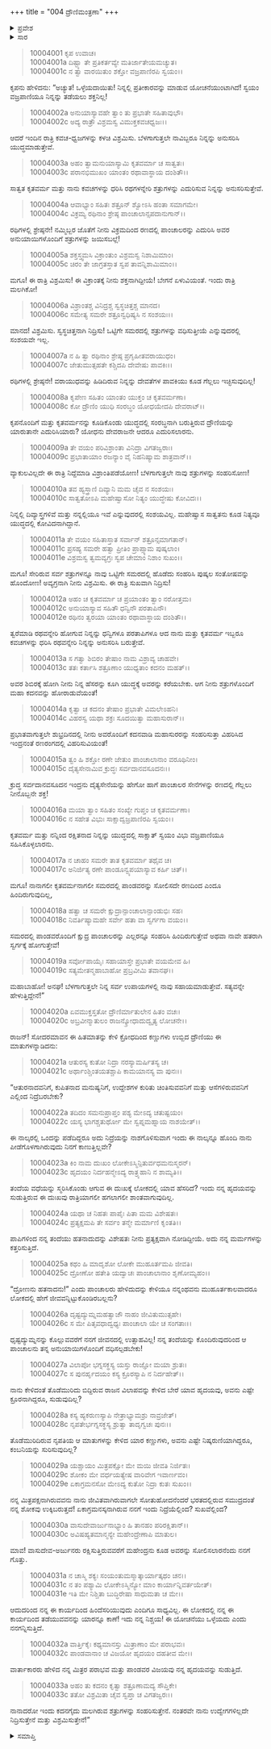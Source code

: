 +++
title = "004 ದ್ರೌಣಿಮಂತ್ರಣಾ"
+++

<details><summary>ಪ್ರವೇಶ</summary>


।।   ಓಂ ಓಂ ನಮೋ ನಾರಾಯಣಾಯ।।   ಶ್ರೀ ವೇದವ್ಯಾಸಾಯ ನಮಃ ।।

ಶ್ರೀ ಕೃಷ್ಣದ್ವೈಪಾಯನ ವೇದವ್ಯಾಸ ವಿರಚಿತ  

**ಶ್ರೀ ಮಹಾಭಾರತ**

**ಸೌಪ್ತಿಕ ಪರ್ವ**

**ಸೌಪ್ತಿಕ ಪರ್ವ**

**ಅಧ್ಯಾಯ 4**

</details>

<details><summary>ಸಾರ</summary>

ಕೃಪ-ಅಶ್ವತ್ಥಾಮರ ಸಂವಾದ (1-33).


</details>



> 10004001 ಕೃಪ ಉವಾಚ।  
10004001a ದಿಷ್ಟ್ಯಾ ತೇ ಪ್ರತಿಕರ್ತವ್ಯೇ ಮತಿರ್ಜಾತೇಯಮಚ್ಯುತ।  
10004001c ನ ತ್ವಾ ವಾರಯಿತುಂ ಶಕ್ತೋ ವಜ್ರಪಾಣಿರಪಿ ಸ್ವಯಂ।।

ಕೃಪನು ಹೇಳಿದನು: “ಅಚ್ಯುತ! ಒಳ್ಳೆಯದಾಯಿತು! ನಿನ್ನಲ್ಲಿ ಪ್ರತೀಕಾರವನ್ನು ಮಾಡುವ ಯೋಚನೆಯುಂಟಾಗಿದೆ! ಸ್ವಯಂ ವಜ್ರಪಾಣಿಯೂ ನಿನ್ನನ್ನು ತಡೆಯಲು ಶಕ್ತನಿಲ್ಲ!

> 10004002a ಅನುಯಾಸ್ಯಾವಹೇ ತ್ವಾಂ ತು ಪ್ರಭಾತೇ ಸಹಿತಾವುಭೌ।  
10004002c ಅದ್ಯ ರಾತ್ರೌ ವಿಶ್ರಮಸ್ವ ವಿಮುಕ್ತಕವಚಧ್ವಜಃ।।

ಆದರೆ ಇಂದಿನ ರಾತ್ರಿ ಕವಚ-ಧ್ವಜಗಳನ್ನು ಕಳಚಿ ವಿಶ್ರಮಿಸು. ಬೆಳಗಾಗುತ್ತಲೇ ನಾವಿಬ್ಬರೂ ನಿನ್ನನ್ನು ಅನುಸರಿಸಿ ಯುದ್ಧಮಾಡುತ್ತೇವೆ.

> 10004003a ಅಹಂ ತ್ವಾಮನುಯಾಸ್ಯಾಮಿ ಕೃತವರ್ಮಾ ಚ ಸಾತ್ವತಃ।  
10004003c ಪರಾನಭಿಮುಖಂ ಯಾಂತಂ ರಥಾವಾಸ್ಥಾಯ ದಂಶಿತೌ।।

ಸಾತ್ವತ ಕೃತವರ್ಮ ಮತ್ತು ನಾನು ಕವಚಗಳನ್ನು ಧರಿಸಿ ರಥಗಳನ್ನೇರಿ ಶತ್ರುಗಳನ್ನು ಎದುರಿಸುವ ನಿನ್ನನ್ನು ಅನುಸರಿಸುತ್ತೇವೆ.

> 10004004a ಆವಾಭ್ಯಾಂ ಸಹಿತಃ ಶತ್ರೂನ್ ಶ್ವೋಽಸಿ ಹಂತಾ ಸಮಾಗಮೇ।  
10004004c ವಿಕ್ರಮ್ಯ ರಥಿನಾಂ ಶ್ರೇಷ್ಠ ಪಾಂಚಾಲಾನ್ಸಪದಾನುಗಾನ್।।

ರಥಿಗಳಲ್ಲಿ ಶ್ರೇಷ್ಠನೇ! ನಮ್ಮಿಬ್ಬರ ಜೊತೆಗೆ ನೀನು ವಿಕ್ರಮದಿಂದ ರಣದಲ್ಲಿ ಪಾಂಚಾಲರನ್ನು ಎದುರಿಸಿ ಅವರ ಅನುಯಾಯಿಗಳೊಂದಿಗೆ ಶತ್ರುಗಳನ್ನು ಜಯಿಸಬಲ್ಲೆ!

> 10004005a ಶಕ್ತಸ್ತ್ವಮಸಿ ವಿಕ್ರಾಂತುಂ ವಿಶ್ರಮಸ್ವ ನಿಶಾಮಿಮಾಂ।  
10004005c ಚಿರಂ ತೇ ಜಾಗ್ರತಸ್ತಾತ ಸ್ವಪ ತಾವನ್ನಿಶಾಮಿಮಾಂ।।

ಮಗೂ! ಈ ರಾತ್ರಿ ವಿಶ್ರಮಿಸು! ಈ ವಿಕ್ರಾಂತಕ್ಕೆ ನೀನು ಶಕ್ತನಾಗಿದ್ದೀಯೆ! ಬೇಗನೆ ಏಳುವಿಯಂತೆ. ಇಂದು ರಾತ್ರಿ ಮಲಗಿಕೋ!

> 10004006a ವಿಶ್ರಾಂತಶ್ಚ ವಿನಿದ್ರಶ್ಚ ಸ್ವಸ್ಥಚಿತ್ತಶ್ಚ ಮಾನದ।  
10004006c ಸಮೇತ್ಯ ಸಮರೇ ಶತ್ರೂನ್ವಧಿಷ್ಯಸಿ ನ ಸಂಶಯಃ।।

ಮಾನದ! ವಿಶ್ರಮಿಸು. ಸ್ವಸ್ಥಚಿತ್ತನಾಗಿ ನಿದ್ರಿಸು! ಒಟ್ಟಿಗೇ ಸಮರದಲ್ಲಿ ಶತ್ರುಗಳನ್ನು ವಧಿಸುತ್ತೀಯೆ ಎನ್ನುವುದರಲ್ಲಿ ಸಂಶಯವೇ ಇಲ್ಲ.

> 10004007a ನ ಹಿ ತ್ವಾ ರಥಿನಾಂ ಶ್ರೇಷ್ಠ ಪ್ರಗೃಹೀತವರಾಯುಧಂ।  
10004007c ಜೇತುಮುತ್ಸಹತೇ ಕಶ್ಚಿದಪಿ ದೇವೇಷು ಪಾವಕಿಃ।।

ರಥಿಗಳಲ್ಲಿ ಶ್ರೇಷ್ಠನೇ! ವರಾಯುಧವನ್ನು ಹಿಡಿದಿರುವ ನಿನ್ನನ್ನು ದೇವತೆಗಳ ಪಾವಕಿಯು ಕೂಡ ಗೆಲ್ಲಲು ಇಚ್ಛಿಸುವುದಿಲ್ಲ!

> 10004008a ಕೃಪೇಣ ಸಹಿತಂ ಯಾಂತಂ ಯುಕ್ತಂ ಚ ಕೃತವರ್ಮಣಾ।  
10004008c ಕೋ ದ್ರೌಣಿಂ ಯುಧಿ ಸಂರಬ್ಧಂ ಯೋಧಯೇದಪಿ ದೇವರಾಟ್।।

ಕೃಪನೊಂದಿಗೆ ಮತ್ತು ಕೃತವರ್ಮನನ್ನು ಕೂಡಿಕೊಂಡು ಯುದ್ಧದಲ್ಲಿ ಸಂರಬ್ಧನಾಗಿ ಬರುತ್ತಿರುವ ದ್ರೌಣಿಯನ್ನು ಯಾರುತಾನೇ ಎದುರಿಸಿಯಾರು? ಯೋಧನು ದೇವರಾಜನೇ ಆದರೂ ಎದುರಿಸಲಾರನು.

> 10004009a ತೇ ವಯಂ ಪರಿವಿಶ್ರಾಂತಾ ವಿನಿದ್ರಾ ವಿಗತಜ್ವರಾಃ।  
10004009c ಪ್ರಭಾತಾಯಾಂ ರಜನ್ಯಾಂ ವೈ ನಿಹನಿಷ್ಯಾಮ ಶಾತ್ರವಾನ್।।

ವ್ಯಾಕುಲವಿಲ್ಲದೇ ಈ ರಾತ್ರಿ ನಿದ್ದೆಮಾಡಿ ವಿಶ್ರಾಂತಿಪಡೆಯೋಣ! ಬೆಳಗಾಗುತ್ತಲೇ ನಾವು ಶತ್ರುಗಳನ್ನು ಸಂಹರಿಸೋಣ!

> 10004010a ತವ ಹ್ಯಸ್ತ್ರಾಣಿ ದಿವ್ಯಾನಿ ಮಮ ಚೈವ ನ ಸಂಶಯಃ।  
10004010c ಸಾತ್ವತೋಽಪಿ ಮಹೇಷ್ವಾಸೋ ನಿತ್ಯಂ ಯುದ್ಧೇಷು ಕೋವಿದಃ।।

ನಿನ್ನಲ್ಲಿ ದಿವ್ಯಾಸ್ತ್ರಗಳಿವೆ ಮತ್ತು ನನ್ನಲ್ಲಿಯೂ ಇವೆ ಎನ್ನುವುದರಲ್ಲಿ ಸಂಶಯವಿಲ್ಲ. ಮಹೇಷ್ವಾಸ ಸಾತ್ವತನು ಕೂಡ ನಿತ್ಯವೂ ಯುದ್ಧದಲ್ಲಿ ಕೋವಿದನಾಗಿದ್ದಾನೆ.

> 10004011a ತೇ ವಯಂ ಸಹಿತಾಸ್ತಾತ ಸರ್ವಾನ್ ಶತ್ರೂನ್ಸಮಾಗತಾನ್।  
10004011c ಪ್ರಸಹ್ಯ ಸಮರೇ ಹತ್ವಾ ಪ್ರೀತಿಂ ಪ್ರಾಪ್ಸ್ಯಾಮ ಪುಷ್ಕಲಾಂ।  
10004011e ವಿಶ್ರಮಸ್ವ ತ್ವಮವ್ಯಗ್ರಃ ಸ್ವಪ ಚೇಮಾಂ ನಿಶಾಂ ಸುಖಂ।।

ಮಗೂ! ಸೇರಿರುವ ಸರ್ವ ಶತ್ರುಗಳನ್ನೂ ನಾವು ಒಟ್ಟಿಗೇ ಸಮರದಲ್ಲಿ ಹೊಡೆದು ಸಂಹರಿಸಿ ಪುಷ್ಕಲ ಸಂತೋಷವನ್ನು ಹೊಂದೋಣ! ಅವ್ಯಗ್ರನಾಗಿ ನೀನು ವಿಶ್ರಮಿಸು. ಈ ರಾತ್ರಿ ಸುಖವಾಗಿ ನಿದ್ರಿಸು!

> 10004012a ಅಹಂ ಚ ಕೃತವರ್ಮಾ ಚ ಪ್ರಯಾಂತಂ ತ್ವಾಂ ನರೋತ್ತಮ।  
10004012c ಅನುಯಾಸ್ಯಾವ ಸಹಿತೌ ಧನ್ವಿನೌ ಪರತಾಪಿನೌ।  
10004012e ರಥಿನಂ ತ್ವರಯಾ ಯಾಂತಂ ರಥಾವಾಸ್ಥಾಯ ದಂಶಿತೌ।।

ತ್ವರೆಮಾಡಿ ರಥವನ್ನೇರಿ ಹೋಗುವ ನಿನ್ನನ್ನು ಧನ್ವಿಗಳೂ ಪರತಾಪಿಗಳೂ ಆದ ನಾನು ಮತ್ತು ಕೃತವರ್ಮ ಇಬ್ಬರೂ ಕವಚಗಳನ್ನು ಧರಿಸಿ ರಥವನ್ನೇರಿ ನಿನ್ನನ್ನು ಅನುಸರಿಸಿ ಬರುತ್ತೇವೆ.

> 10004013a ಸ ಗತ್ವಾ ಶಿಬಿರಂ ತೇಷಾಂ ನಾಮ ವಿಶ್ರಾವ್ಯ ಚಾಹವೇ।  
10004013c ತತಃ ಕರ್ತಾಸಿ ಶತ್ರೂಣಾಂ ಯುಧ್ಯತಾಂ ಕದನಂ ಮಹತ್।।

ಅವರ ಶಿಬಿರಕ್ಕೆ ಹೋಗಿ ನೀನು ನಿನ್ನ ಹೆಸರನ್ನು ಕೂಗಿ ಯುದ್ಧಕ್ಕೆ ಅವರನ್ನು ಕರೆಯಬೇಕು. ಆಗ ನೀನು ಶತ್ರುಗಳೊಂದಿಗೆ ಮಹಾ ಕದನವನ್ನು ಹೋರಾಡುವೆಯಂತೆ!

> 10004014a ಕೃತ್ವಾ ಚ ಕದನಂ ತೇಷಾಂ ಪ್ರಭಾತೇ ವಿಮಲೇಽಹನಿ।  
10004014c ವಿಹರಸ್ವ ಯಥಾ ಶಕ್ರಃ ಸೂದಯಿತ್ವಾ ಮಹಾಸುರಾನ್।।

ಪ್ರಭಾತವಾಗುತ್ತಲೇ ಶುಭ್ರದಿನದಲ್ಲಿ ನೀನು ಅವರೊಂದಿಗೆ ಕದನವಾಡಿ ಮಹಾಸುರರನ್ನು ಸಂಹರಿಸುತ್ತಾ ವಿಹರಿಸಿದ ಇಂದ್ರನಂತೆ ರಣರಂಗದಲ್ಲಿ ವಿಹರಿಸುವಿಯಂತೆ!

> 10004015a ತ್ವಂ ಹಿ ಶಕ್ತೋ ರಣೇ ಜೇತುಂ ಪಾಂಚಾಲಾನಾಂ ವರೂಥಿನೀಂ।  
10004015c ದೈತ್ಯಸೇನಾಮಿವ ಕ್ರುದ್ಧಃ ಸರ್ವದಾನವಸೂದನಃ।।

ಕ್ರುದ್ಧ ಸರ್ವದಾನವಸೂದನ ಇಂದ್ರನು ದೈತ್ಯಸೇನೆಯನ್ನು ಹೇಗೋ ಹಾಗೆ ಪಾಂಚಾಲರ ಸೇನೆಗಳನ್ನು ರಣದಲ್ಲಿ ಗೆಲ್ಲಲು ನೀನೊಬ್ಬನೇ ಶಕ್ತ!

> 10004016a ಮಯಾ ತ್ವಾಂ ಸಹಿತಂ ಸಂಖ್ಯೇ ಗುಪ್ತಂ ಚ ಕೃತವರ್ಮಣಾ।  
10004016c ನ ಸಹೇತ ವಿಭುಃ ಸಾಕ್ಷಾದ್ವಜ್ರಪಾಣಿರಪಿ ಸ್ವಯಂ।।

ಕೃತವರ್ಮ ಮತ್ತು ನನ್ನಿಂದ ರಕ್ಷಿತನಾದ ನಿನ್ನನ್ನು ಯುದ್ಧದಲ್ಲಿ ಸಾಕ್ಷಾತ್ ಸ್ವಯಂ ವಿಭು ವಜ್ರಪಾಣಿಯೂ ಸಹಿಸಿಕೊಳ್ಳಲಾರನು.

> 10004017a ನ ಚಾಹಂ ಸಮರೇ ತಾತ ಕೃತವರ್ಮಾ ತಥೈವ ಚ।  
10004017c ಅನಿರ್ಜಿತ್ಯ ರಣೇ ಪಾಂಡೂನ್ವ್ಯಪಯಾಸ್ಯಾವ ಕರ್ಹಿ ಚಿತ್।।

ಮಗೂ! ನಾನಾಗಲೀ ಕೃತವರ್ಮನಾಗಲೀ ಸಮರದಲ್ಲಿ ಪಾಂಡವರನ್ನು ಸೋಲಿಸದೇ ರಣದಿಂದ ಎಂದೂ ಹಿಂದಿರುಗುವುದಿಲ್ಲ,

> 10004018a ಹತ್ವಾ ಚ ಸಮರೇ ಕ್ಷುದ್ರಾನ್ಪಾಂಚಾಲಾನ್ಪಾಂಡುಭಿಃ ಸಹ।  
10004018c ನಿವರ್ತಿಷ್ಯಾಮಹೇ ಸರ್ವೇ ಹತಾ ವಾ ಸ್ವರ್ಗಗಾ ವಯಂ।।

ಸಮರದಲ್ಲಿ ಪಾಂಡವರೊಂದಿಗೆ ಕ್ಷುದ್ರ ಪಾಂಚಾಲರನ್ನು ಎಲ್ಲರನ್ನೂ ಸಂಹರಿಸಿ ಹಿಂದಿರುಗುತ್ತೇವೆ ಅಥವಾ ನಾವೇ ಹತರಾಗಿ ಸ್ವರ್ಗಕ್ಕೆ ಹೋಗುತ್ತೇವೆ!

> 10004019a ಸರ್ವೋಪಾಯೈಃ ಸಹಾಯಾಸ್ತೇ ಪ್ರಭಾತೇ ವಯಮೇವ ಹಿ।  
10004019c ಸತ್ಯಮೇತನ್ಮಹಾಬಾಹೋ ಪ್ರಬ್ರವೀಮಿ ತವಾನಘ।।

ಮಹಾಬಾಹೋ! ಅನಘ! ಬೆಳಗಾಗುತ್ತಲೇ ನಿನ್ನ ಸರ್ವ ಉಪಾಯಗಳಲ್ಲಿ ನಾವು ಸಹಾಯಮಾಡುತ್ತೇವೆ. ಸತ್ಯವನ್ನೇ ಹೇಳುತ್ತಿದ್ದೇನೆ!”

> 10004020a ಏವಮುಕ್ತಸ್ತತೋ ದ್ರೌಣಿರ್ಮಾತುಲೇನ ಹಿತಂ ವಚಃ।  
10004020c ಅಬ್ರವೀನ್ಮಾತುಲಂ ರಾಜನ್ಕ್ರೋಧಾದುದ್ವೃತ್ಯ ಲೋಚನೇ।।

ರಾಜನ್! ಸೋದರಮಾವನ ಈ ಹಿತಮಾತನ್ನು ಕೇಳಿ ಕ್ರೋಧದಿಂದ ಕಣ್ಣುಗಳು ಉಬ್ಬಿದ ದ್ರೌಣಿಯು ಈ ಮಾತುಗಳನ್ನಾಡಿದನು:

> 10004021a ಆತುರಸ್ಯ ಕುತೋ ನಿದ್ರಾ ನರಸ್ಯಾಮರ್ಷಿತಸ್ಯ ಚ।  
10004021c ಅರ್ಥಾಂಶ್ಚಿಂತಯತಶ್ಚಾಪಿ ಕಾಮಯಾನಸ್ಯ ವಾ ಪುನಃ।।

“ಆತುರನಾದವನಿಗೆ, ಕುಪಿತನಾದ ಮನುಷ್ಯನಿಗೆ, ಉದ್ದೇಶಗಳ ಕುರಿತು ಚಿಂತಿಸುವವನಿಗೆ ಮತ್ತು ಆಸೆಗಳಿರುವವನಿಗೆ ಎಲ್ಲಿಂದ ನಿದ್ರೆಬರಬೇಕು?

> 10004022a ತದಿದಂ ಸಮನುಪ್ರಾಪ್ತಂ ಪಶ್ಯ ಮೇಽದ್ಯ ಚತುಷ್ಟಯಂ।  
10004022c ಯಸ್ಯ ಭಾಗಶ್ಚತುರ್ಥೋ ಮೇ ಸ್ವಪ್ನಮಹ್ನಾಯ ನಾಶಯೇತ್।।

ಈ ನಾಲ್ಕರಲ್ಲಿ ಒಂದನ್ನು ಪಡೆದಿದ್ದರೂ ಅದು ನಿದ್ರೆಯನ್ನು ನಾಶಗೊಳಿಸುವಾಗ ಇಂದು ಈ ನಾಲ್ಕನ್ನೂ ಹೊಂದಿ ನಾನು ಪೀಡೆಗೊಳಗಾಗಿರುವುದು ನಿನಗೆ ಕಾಣುತ್ತಿಲ್ಲವೇ?

> 10004023a ಕಿಂ ನಾಮ ದುಃಖಂ ಲೋಕೇಽಸ್ಮಿನ್ಪಿತುರ್ವಧಮನುಸ್ಮರನ್।  
10004023c ಹೃದಯಂ ನಿರ್ದಹನ್ಮೇಽದ್ಯ ರಾತ್ರ್ಯಹಾನಿ ನ ಶಾಮ್ಯತಿ।।

ತಂದೆಯ ವಧೆಯನ್ನು ಸ್ಮರಿಸಿಕೊಂಡು ಆಗುವ ಈ ದುಃಖಕ್ಕೆ ಲೋಕದಲ್ಲಿ ಯಾವ ಹೆಸರಿದೆ? ಇಂದು ನನ್ನ ಹೃದಯವನ್ನು ಸುಡುತ್ತಿರುವ ಈ ದುಃಖವು ರಾತ್ರಿಯಾಗಲೀ ಹಗಲಾಗಲೀ ಶಾಂತವಾಗುವುದಿಲ್ಲ.

> 10004024a ಯಥಾ ಚ ನಿಹತಃ ಪಾಪೈಃ ಪಿತಾ ಮಮ ವಿಶೇಷತಃ।  
10004024c ಪ್ರತ್ಯಕ್ಷಮಪಿ ತೇ ಸರ್ವಂ ತನ್ಮೇ ಮರ್ಮಾಣಿ ಕೃಂತತಿ।।

ಪಾಪಿಗಳಿಂದ ನನ್ನ ತಂದೆಯು ಹತನಾದುದನ್ನು ವಿಶೇಷತಃ ನೀನು ಪ್ರತ್ಯಕ್ಷವಾಗಿ ನೋಡಿದ್ದೀಯೆ. ಅದು ನನ್ನ ಮರ್ಮಗಳನ್ನು ಕತ್ತರಿಸುತ್ತಿದೆ.

> 10004025a ಕಥಂ ಹಿ ಮಾದೃಶೋ ಲೋಕೇ ಮುಹೂರ್ತಮಪಿ ಜೀವತಿ।  
10004025c ದ್ರೋಣೋ ಹತೇತಿ ಯದ್ವಾಚಃ ಪಾಂಚಾಲಾನಾಂ ಶೃಣೋಮ್ಯಹಂ।।

“ದ್ರೋಣನು ಹತನಾದನು!” ಎಂದು ಪಾಂಚಾಲರು ಹೇಳಿದುದನ್ನು ಕೇಳಿಯೂ ನನ್ನಂಥವನು ಮುಹೂರ್ತಕಾಲವಾದರೂ ಲೋಕದಲ್ಲಿ ಹೇಗೆ ಜೀವವನ್ನಿಟ್ಟುಕೊಂಡಿರಬಲ್ಲನು?

> 10004026a ದೃಷ್ಟದ್ಯುಮ್ನಮಹತ್ವಾಜೌ ನಾಹಂ ಜೀವಿತುಮುತ್ಸಹೇ।  
10004026c ಸ ಮೇ ಪಿತೃವಧಾದ್ವಧ್ಯಃ ಪಾಂಚಾಲಾ ಯೇ ಚ ಸಂಗತಾಃ।।

ಧೃಷ್ಟದ್ಯುಮ್ನನನ್ನು ಕೊಲ್ಲುವವರೆಗೆ ನನಗೆ ಜೀವನದಲ್ಲಿ ಉತ್ಸಾಹವಿಲ್ಲ! ನನ್ನ ತಂದೆಯನ್ನು ಕೊಂದಿರುವುದರಿಂದ ಆ ಪಾಂಚಾಲನು ತನ್ನ ಅನುಯಾಯಿಗಳೊಂದಿಗೆ ವಧಿಸಲ್ಪಡಬೇಕು!

> 10004027a ವಿಲಾಪೋ ಭಗ್ನಸಕ್ಥಸ್ಯ ಯಸ್ತು ರಾಜ್ಞೋ ಮಯಾ ಶ್ರುತಃ।  
10004027c ಸ ಪುನರ್ಹೃದಯಂ ಕಸ್ಯ ಕ್ರೂರಸ್ಯಾಪಿ ನ ನಿರ್ದಹೇತ್।।

ನಾನು ಕೇಳಿದಂತೆ ತೊಡೆಮುರಿದು ಬಿದ್ದಿರುವ ರಾಜನ ವಿಲಾಪವನ್ನು ಕೇಳಿದ ಬೇರೆ ಯಾವ ಹೃದಯವು, ಅವನು ಎಷ್ಟೇ ಕ್ರೂರನಾಗಿದ್ದರೂ, ಸುಡುವುದಿಲ್ಲ?

> 10004028a ಕಸ್ಯ ಹ್ಯಕರುಣಸ್ಯಾಪಿ ನೇತ್ರಾಭ್ಯಾಮಶ್ರು ನಾವ್ರಜೇತ್।  
10004028c ನೃಪತೇರ್ಭಗ್ನಸಕ್ಥಸ್ಯ ಶ್ರುತ್ವಾ ತಾದೃಗ್ವಚಃ ಪುನಃ।।

ತೊಡೆಮುರಿದಿರುವ ನೃಪತಿಯ ಆ ಮಾತುಗಳನ್ನು ಕೇಳಿದ ಯಾರ ಕಣ್ಣುಗಳು, ಅವನು ಎಷ್ಟೇ ನಿಷ್ಕರುಣಿಯಾಗಿದ್ದರೂ, ಕಂಬನಿಯನ್ನು ಸುರಿಸುವುದಿಲ್ಲ?

> 10004029a ಯಶ್ಚಾಯಂ ಮಿತ್ರಪಕ್ಷೋ ಮೇ ಮಯಿ ಜೀವತಿ ನಿರ್ಜಿತಃ।  
10004029c ಶೋಕಂ ಮೇ ವರ್ಧಯತ್ಯೇಷ ವಾರಿವೇಗ ಇವಾರ್ಣವಂ।  
10004029e ಏಕಾಗ್ರಮನಸೋ ಮೇಽದ್ಯ ಕುತೋ ನಿದ್ರಾ ಕುತಃ ಸುಖಂ।।

ನನ್ನ ಮಿತ್ರಪಕ್ಷನಾಗಿರುವವನು ನಾನು ಜೀವಿತವಾಗಿರುವಾಗಲೇ ಸೋತುಹೋದನೆಂದರೆ ಭರತದಲ್ಲಿರುವ ಸಮುದ್ರದಂತೆ ನನ್ನ ಶೋಕವು ಉಕ್ಕಿಬರುತ್ತದೆ! ಏಕಾಗ್ರಮನಸ್ಕನಾಗಿರುವ ನನಗೆ ಇಂದು ನಿದ್ರೆಯೆಲ್ಲಿಂದ? ಸುಖವೆಲ್ಲಿಂದ?

> 10004030a ವಾಸುದೇವಾರ್ಜುನಾಭ್ಯಾಂ ಹಿ ತಾನಹಂ ಪರಿರಕ್ಷಿತಾನ್।।  
10004030c ಅವಿಷಹ್ಯತಮಾನ್ಮನ್ಯೇ ಮಹೇಂದ್ರೇಣಾಪಿ ಮಾತುಲ।

ಮಾವ! ವಾಸುದೇವ-ಅರ್ಜುನರು ರಕ್ಷಿಸುತ್ತಿರುವವರೆಗೆ ಮಹೇಂದ್ರನು ಕೂಡ ಅವರನ್ನು ಸೋಲಿಸಲಾರನೆಂದು ನನಗೆ ಗೊತ್ತು.

> 10004031a ನ ಚಾಸ್ಮಿ ಶಕ್ಯಃ ಸಂಯಂತುಮಸ್ಮಾತ್ಕಾರ್ಯಾತ್ಕಥಂ ಚನ।।  
10004031c ನ ತಂ ಪಶ್ಯಾಮಿ ಲೋಕೇಽಸ್ಮಿನ್ಯೋ ಮಾಂ ಕಾರ್ಯಾನ್ನಿವರ್ತಯೇತ್।  
10004031e ಇತಿ ಮೇ ನಿಶ್ಚಿತಾ ಬುದ್ಧಿರೇಷಾ ಸಾಧುಮತಾ ಚ ಮೇ।।

ಆದುದರಿಂದ ನನ್ನ ಈ ಕಾರ್ಯದಿಂದ ಹಿಂದೆಸರಿಯುವುದು ಎಂದಿಗೂ ಸಾಧ್ಯವಿಲ್ಲ. ಈ ಲೋಕದಲ್ಲಿ ನನ್ನ ಈ ಕಾರ್ಯದಿಂದ ತಡೆಯುವವನನ್ನು ಯಾರನ್ನೂ ಕಾಣೆ! ಇದು ನನ್ನ ನಿಶ್ಚಯ! ಈ ಯೋಚನೆಯು ಒಳ್ಳೆಯದು ಎಂದು ನನಗನ್ನಿಸುತ್ತಿದೆ.

> 10004032a ವಾರ್ತ್ತಿಕೈಃ ಕಥ್ಯಮಾನಸ್ತು ಮಿತ್ರಾಣಾಂ ಮೇ ಪರಾಭವಃ।  
10004032c ಪಾಂಡವಾನಾಂ ಚ ವಿಜಯೋ ಹೃದಯಂ ದಹತೀವ ಮೇ।।

ವಾರ್ತಾಕಾರರು ಹೇಳಿದ ನನ್ನ ಮಿತ್ರರ ಪರಾಭವ ಮತ್ತು ಪಾಂಡವರ ವಿಜಯವು ನನ್ನ ಹೃದಯವನ್ನು ಸುಡುತ್ತಿದೆ.

> 10004033a ಅಹಂ ತು ಕದನಂ ಕೃತ್ವಾ ಶತ್ರೂಣಾಮದ್ಯ ಸೌಪ್ತಿಕೇ।  
10004033c ತತೋ ವಿಶ್ರಮಿತಾ ಚೈವ ಸ್ವಪ್ತಾ ಚ ವಿಗತಜ್ವರಃ।।

ನಾನಾದರೋ ಇಂದು ಕದನಗೈದು ಮಲಗಿರುವ ಶತ್ರುಗಳನ್ನು ಸಂಹರಿಸುತ್ತೇನೆ. ನಂತರವೇ ನಾನು ಉದ್ವೇಗಗಳಿಲ್ಲದೇ ನಿದ್ರಿಸುತ್ತೇನೆ ಮತ್ತು ವಿಶ್ರಮಿಸುತ್ತೇನೆ!”


<details><summary>ಸಮಾಪ್ತಿ</summary>


ಇತಿ ಶ್ರೀಮಹಾಭಾರತೇ ಸೌಪ್ತಿಕಪರ್ವಣಿ ದ್ರೌಣಿಮಂತ್ರಣಾಯಾಂ ಚತುರ್ಥೋಽಧ್ಯಾಯಃ।।  
ಇದು ಶ್ರೀಮಹಾಭಾರತದಲ್ಲಿ ಸೌಪ್ತಿಕಪರ್ವದಲ್ಲಿ ದ್ರೌಣಿಮಂತ್ರಣ ಎನ್ನುವ ನಾಲ್ಕನೇ ಅಧ್ಯಾಯವು.

</details>
